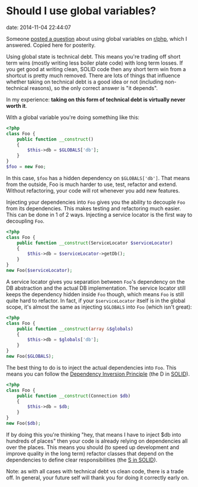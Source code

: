 # Should I use global variables?

date:   2014-11-04 22:44:07

Someone [posted a question](http://www.reddit.com/r/PHP/comments/2lct7y/question_do_you_use_globals_or_not/) about using global variables on [r/php](http://www.reddit.com/r/PHP), which I answered. Copied here for posterity.

Using global state is technical debt. This means you're trading off short term wins (mostly writing less boiler plate code) with long term losses. If you get good at writing clean, SOLID code then any short term win from a shortcut is pretty much removed. There are lots of things that influence whether taking on technical debt is a good idea or not (including non-technical reasons), so the only correct answer is "it depends". 

In my experience: **taking on this form of technical debt is virtually never worth it**.

With a global variable you're doing something like this:

```php
<?php
class Foo {
    public function __construct()
    {
        $this->db = $GLOBALS['db'];
    }
}
$foo = new Foo;
```

In this case, `$foo` has a hidden dependency on `$GLOBALS['db']`. That means from the outside, Foo is much harder to use, test, refactor and extend. Without refactoring, your code will rot whenever you add new features.

Injecting your dependencies into `Foo` gives you the ability to decouple `Foo` from its dependencies. This makes testing and refactoring much easier. This can be done in 1 of 2 ways. Injecting a service locator is the first way to decoupling `Foo`.

```php
<?php
class Foo {
    public function __construct(ServiceLocator $serviceLocator)
    {
        $this->db = $serviceLocator->getDb();
    }
}
new Foo($serviceLocator);
```

A service locator gives you separation between `Foo`'s dependency on the DB abstraction and the actual DB implementation. The service locator still keeps the dependency hidden inside `Foo` though, which means `Foo` is still quite hard to refactor. In fact, if your `$serviceLocator` itself is in the global scope, it's almost the same as injecting `$GLOBALS` into `Foo` (which isn't great):

```php
<?php
class Foo {
    public function __construct(array &$globals)
    {
        $this->db = $globals['db'];
    }
}
new Foo($GLOBALS);
```

The best thing to do is to inject the actual dependencies into `Foo`. This means you can follow the [Dependency Inversion Principle](http://en.wikipedia.org/wiki/Dependency_inversion_principle) (the D in [SOLID](http://en.wikipedia.org/wiki/SOLID_%28object-oriented_design%29)).

```php
<?php
class Foo {
    public function __construct(Connection $db)
    {
        $this->db = $db;
    }
}
new Foo($db);
```

If by doing this you're thinking "hey, that means I have to inject $db into hundreds of places" then your code is already relying on dependencies all over the places. This means you should (to speed up development and improve quality in the long term) refactor classes that depend on the dependencies to define clear responsibilities (the [S in SOLID](http://en.wikipedia.org/wiki/Single_responsibility_principle)).

Note: as with all cases with technical debt vs clean code, there is a trade off. In general, your future self will thank you for doing it correctly early on.
